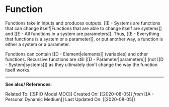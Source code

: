 # Function

Functions take in inputs and produces outputs. [[E - Systems are functions that can change itself|Functions that are able to change itself are systems]] and [[E - All functions in a system are parameters]]. Thus, [[E - Everything that functions is a system or a parameter]], or put another way, a function is either a system or a parameter.  

Functions can contain [[D - Element|elements]] (variables) and other functions. Recursive functions are still [[D - Parameter|parameters]] (not [[D - System|systems]]) as they ultimately don't change the way the function itself works. 



---
**See also/ References**:

Related To: [[SPIO Model MOC]]
Created On: [[2020-08-05]] *from* [[A - Personal Dynamic Medium]]
Last Updated On: [[2020-08-05]]